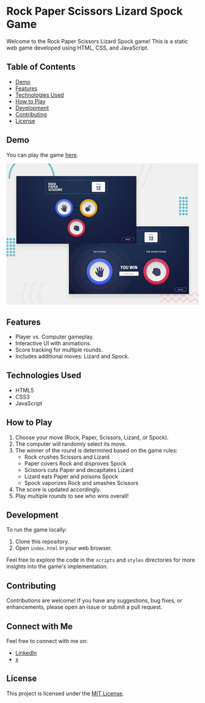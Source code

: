 # Rock Paper Scissors Lizard Spock Game

Welcome to the Rock Paper Scissors Lizard Spock game! This is a static web game developed using HTML, CSS, and JavaScript.

## Table of Contents

- [Demo](#demo)
- [Features](#features)
- [Technologies Used](#technologies-used)
- [How to Play](#how-to-play)
- [Development](#development)
- [Contributing](#contributing)
- [License](#license)

## Demo

You can play the game [here](link-to-your-game).

![Game Screenshot](img/rock-paper-scissors.png)

## Features

- Player vs. Computer gameplay.
- Interactive UI with animations.
- Score tracking for multiple rounds.
- Includes additional moves: Lizard and Spock.

## Technologies Used

- HTML5
- CSS3
- JavaScript

## How to Play

1. Choose your move (Rock, Paper, Scissors, Lizard, or Spock).
2. The computer will randomly select its move.
3. The winner of the round is determined based on the game rules:
   - Rock crushes Scissors and Lizard
   - Paper covers Rock and disproves Spock
   - Scissors cuts Paper and decapitates Lizard
   - Lizard eats Paper and poisons Spock
   - Spock vaporizes Rock and smashes Scissors
4. The score is updated accordingly.
5. Play multiple rounds to see who wins overall!

## Development

To run the game locally:

1. Clone this repository.
2. Open `index.html` in your web browser.

Feel free to explore the code in the `scripts` and `styles` directories for more insights into the game's implementation.

## Contributing

Contributions are welcome! If you have any suggestions, bug fixes, or enhancements, please open an issue or submit a pull request.

## Connect with Me

Feel free to connect with me on:

- [LinkedIn](https://www.linkedin.com/in/upovibe/)
- [x](https://www.x.com/upovibe/)

## License

This project is licensed under the [MIT License](LICENSE).
